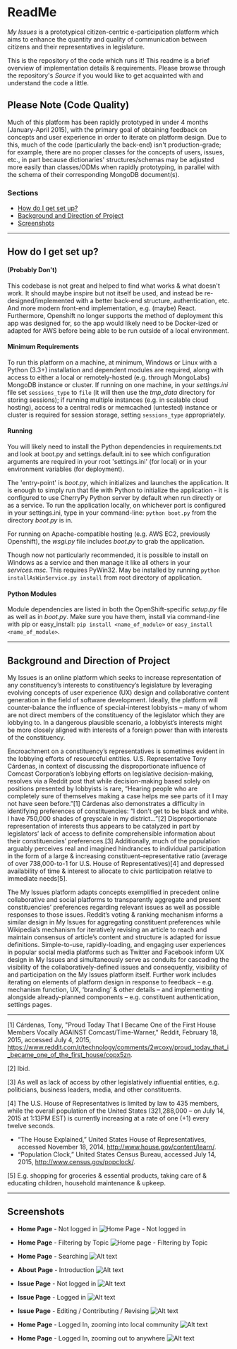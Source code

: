 # ReadMe #

_My Issues_ is a prototypical citizen-centric e-participation platform which aims to enhance the quantity and quality of communication between citizens and their representatives in legislature.

This is the repository of the code which runs it! This readme is a brief overview of implementation details & requirements. Please browse through the repository's _Source_ if you would like to get acquainted with and understand the code a little.

## Please Note (Code Quality) ##

Much of this platform has been rapidly prototyped in under 4 months (January-April 2015), with the primary goal of obtaining feedback on concepts and user experience in order to iterate on platform design. Due to this, much of the code (particularly the back-end) isn't production-grade; for example, there are no proper classes for the concepts of users, issues, etc., in part because dictionaries' structures/schemas may be adjusted more easily than classes/ODMs when rapidly prototyping, in parallel with the schema of their corresponding MongoDB document(s).

### Sections
- [How do I get set up?](#how-do-i-get-set-up)
- [Background and Direction of Project](#background-and-direction-of-project)
- [Screenshots](#screenshots)


----

## How do I get set up? ##

#### (Probably Don't) ####

This codebase is not great and helped to find what works & what doesn't work. It should maybe inspire but not itself be used, and instead be re-designed/implemented with a better back-end structure, authentication, etc. And more modern front-end implementation, e.g. (maybe) React. Furthermore, Openshift no longer supports the method of deployment this app was designed for, so the app would likely need to be Docker-ized or adapted for AWS before being able to be run outside of a local environment.

#### Minimum Requirements ####

To run this platform on a machine, at minimum, Windows or Linux with a Python (3.3+) installation and dependent modules are required, along with access to either a local or remotely-hosted (e.g. through MongoLabs) MongoDB instance or cluster. If running on one machine, in your _settings.ini_ file set `sessions_type` to `file` (it will then use the _tmp_data_ directory for storing sessions); if running multiple instances (e.g. in scalable cloud hosting), access to a central redis or memcached (untested) instance or cluster is required for session storage, setting `sessions_type` appropriately. 

#### Running ####

You will likely need to install the Python dependencies in requirements.txt and look at boot.py and settings.default.ini to see which configuration arguments are required in your root 'settings.ini' (for local) or in your environment variables (for deployment).

The 'entry-point' is _boot.py_, which initializes and launches the application. It is enough to simply run that file with Python to initialize the application - it is configured to use CherryPy Python server by default when run directly or as a service. To run the application locally, on whichever port is configured in your settings.ini, type in your command-line: `python boot.py` from the directory _boot.py_ is in.

For running on Apache-compatible hosting (e.g. AWS EC2, previously Openshift), the *wsgi.py* file includes _boot.py_ to grab the application.

Though now not particularly recommended, it is possible to install on Windows as a service and then manage it like all others in your _services.msc_. This requires PyWin32. May be installed by running `python installAsWinService.py install` from root directory of application.

#### Python Modules ####

Module dependencies are listed in both the OpenShift-specific _setup.py_ file as well as in _boot.py_. Make sure you have them, install via command-line with pip or easy_install: `pip install <name_of_module>` or `easy_install <name_of_module>`.

----

## Background and Direction of Project ##

My Issues is an online platform which seeks to increase representation of any constituency’s interests to constituency’s legislature by leveraging evolving concepts of user experience (UX) design and collaborative content generation in the field of software development. Ideally, the platform will counter-balance the influence of special-interest lobbyists – many of whom are not direct members of the constituency of the legislator which they are lobbying to. In a dangerous plausible scenario, a lobbyist’s interests might be more closely aligned with interests of a foreign power than with interests of the constituency.

Encroachment on a constituency’s representatives is sometimes evident in the lobbying efforts of resourceful entities. U.S. Representative Tony Cárdenas, in context of discussing the disproportionate influence of Comcast Corporation’s lobbying efforts on legislative decision-making, resolves via a Reddit post that while decision-making based solely on positions presented by lobbyists is rare, “Hearing people who are completely sure of themselves making a case helps me see parts of it I may not have seen before.”[1] Cárdenas also demonstrates a difficulty in identifying preferences of constituencies: “I don't get to be black and white. I have 750,000 shades of greyscale in my district…”[2] Disproportionate representation of interests thus appears to be catalyzed in part by legislators’ lack of access to definite comprehensible information about their constituencies’ preferences.[3] Additionally, much of the population arguably perceives real and imagined hindrances to individual participation in the form of a large & increasing constituent–representative ratio (average of over 738,000-to-1 for U.S. House of Representatives)[4] and depressed availability of time & interest to allocate to civic participation relative to immediate needs[5].

The My Issues platform adapts concepts exemplified in precedent online collaborative and social platforms to transparently aggregate and present constituencies’ preferences regarding relevant issues as well as possible responses to those issues. Reddit’s voting & ranking mechanism informs a similar design in My Issues for aggregating constituent preferences while Wikipedia’s mechanism for iteratively revising an article to reach and maintain consensus of article’s content and structure is adapted for issue definitions. Simple-to-use, rapidly-loading, and engaging user experiences in popular social media platforms such as Twitter and Facebook inform UX design in My Issues and simultaneously serve as conduits for cascading the visibility of the collaboratively-defined issues and consequently, visibility of and participation on the My Issues platform itself. Further work includes iterating on elements of platform design in response to feedback – e.g. mechanism function, UX, ‘branding’ & other details – and implementing alongside already-planned components – e.g. constituent authentication, settings pages.

---------

[1] Cárdenas, Tony, "Proud Today That I Became One of the First House Members Vocally AGAINST Comcast/Time-Warner," Reddit, February 18, 2015, accessed July 4, 2015, https://www.reddit.com/r/technology/comments/2wcoxy/proud_today_that_i_became_one_of_the_first_house/copx5zn.

[2] Ibid.

[3] As well as lack of access by other legislatively influential entities, e.g. politicians, business leaders, media, and other constituents.

[4] The U.S. House of Representatives is limited by law to 435 members, while the overall population of the United States (321,288,000 – on July 14, 2015 at 1:13PM EST) is currently increasing at a rate of one (+1) every twelve seconds.

- “The House Explained,” United States House of Representatives, accessed November 18, 2014, http://www.house.gov/content/learn/.
- “Population Clock,” United States Census Bureau, accessed July 14, 2015, http://www.census.gov/popclock/.

[5] E.g. shopping for groceries & essential products, taking care of & educating children, household maintenance & upkeep.

----

## Screenshots ##

- __Home Page__ - Not logged in 
![Home Page - Not logged in](/screenshots/myissues1.jpg)

- __Home Page__ - Filtering by Topic
![Home page - Filtering by Topic](/screenshots/myissues2.jpg)

- __Home Page__ - Searching
![Alt text](/screenshots/myissues3.jpg)

- __About Page__ - Introduction
![Alt text](/screenshots/myissues4.jpg)

- __Issue Page__ - Not logged in
![Alt text](/screenshots/myissues5.jpg)

- __Issue Page__ - Logged in
![Alt text](/screenshots/myissues6.jpg)

- __Issue Page__ - Editing / Contributing / Revising
![Alt text](/screenshots/myissues7.jpg)

- __Home Page__ - Logged In, zooming into local community
![Alt text](/screenshots/myissues8.jpg)

- __Home Page__ - Logged In, zooming out to anywhere
![Alt text](/screenshots/myissues9.jpg)

